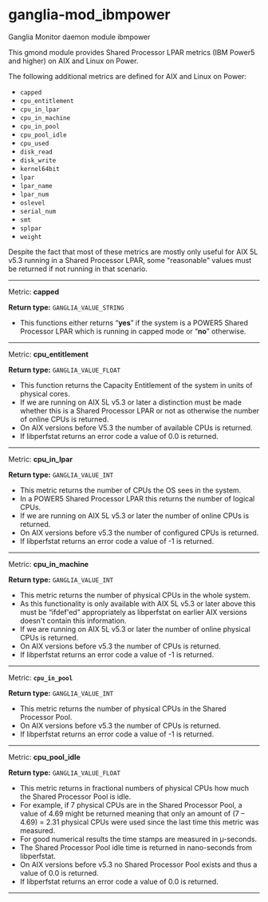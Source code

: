 # ganglia-mod_ibmpower
Ganglia Monitor daemon module ibmpower

This gmond module provides Shared Processor LPAR metrics (IBM Power5 and higher) on AIX and Linux on Power.

The following additional metrics are defined for AIX and Linux on Power:
* `capped`
* `cpu_entitlement`
* `cpu_in_lpar`
* `cpu_in_machine`
* `cpu_in_pool`
* `cpu_pool_idle`
* `cpu_used`
* `disk_read`
* `disk_write`
* `kernel64bit`
* `lpar`
* `lpar_name`
* `lpar_num`
* `oslevel`
* `serial_num`
* `smt`
* `splpar`
* `weight`

Despite the fact that most of these metrics are mostly only useful for AIX 5L v5.3 running in a Shared Processor LPAR, some "reasonable" values must be returned if not running in that scenario.

----

Metric: **capped**

**Return type:** `GANGLIA_VALUE_STRING`

* This functions either returns “**yes**” if the system is a POWER5 Shared Processor LPAR which is running in capped mode or “**no**” otherwise. 

----

Metric:	**cpu_entitlement**

**Return type:** `GANGLIA_VALUE_FLOAT`

* This function returns the Capacity Entitlement of the system in units of physical cores.
* If we are running on AIX 5L v5.3 or later a distinction must be made whether this is a Shared Processor LPAR or not as otherwise the number of online CPUs is returned.
* On AIX versions before V5.3 the number of available CPUs is returned.
* If libperfstat returns an error code a value of 0.0 is returned.

----

Metric:	**cpu_in_lpar**

**Return type:** `GANGLIA_VALUE_INT`

* This metric returns the number of CPUs the OS sees in the system.
* In a POWER5 Shared Processor LPAR this returns the number of logical CPUs.
* If we are running on AIX 5L v5.3 or later the number of online CPUs is returned.
* On AIX versions before v5.3 the number of configured CPUs is returned.
* If libperfstat returns an error code a value of -1 is returned.

----

Metric:	**cpu_in_machine**

**Return type:** `GANGLIA_VALUE_INT`

* This metric returns the number of physical CPUs in the whole system.
* As this functionality is only available with AIX 5L v5.3 or later above this must be “ifdef'ed” appropriately as libperfstat on earlier AIX versions doesn't contain this information.
* If we are running on AIX 5L v5.3 or later the number of online physical CPUs is returned.
* On AIX versions before v5.3 the number of CPUs is returned.
* If libperfstat returns an error code a value of -1 is returned.

----

Metric:	**`cpu_in_pool`**

**Return type:** `GANGLIA_VALUE_INT`

* This metric returns the number of physical CPUs in the Shared Processor Pool.
* On AIX versions before v5.3 the number of CPUs is returned.
* If libperfstat returns an error code a value of -1 is returned.

----

Metric:	**cpu_pool_idle**

**Return type:** `GANGLIA_VALUE_FLOAT`

* This metric returns in fractional numbers of physical CPUs how much the Shared Processor Pool is idle.
* For example, if 7 physical CPUs are in the Shared Processor Pool, a value of 4.69 might be returned meaning that only an amount of (7 – 4.69) = 2.31 physical CPUs were used since the last time this metric was measured.
* For good numerical results the time stamps are measured in µ-seconds.
* The Shared Processor Pool idle time is returned in nano-seconds from libperfstat.
* On AIX versions before v5.3 no Shared Processor Pool exists and thus a value of 0.0 is returned.
* If libperfstat returns an error code a value of 0.0 is returned.

----
